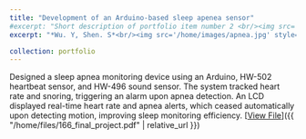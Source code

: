 ```yaml
---
title: "Development of an Arduino-based sleep apenea sensor"
#excerpt: "Short description of portfolio item number 2 <br/><img src='/images/500x300.png'>"
excerpt: "*Wu. Y, Shen. S*<br/><img src='/home/images/apnea.jpg' style='width:500px; height:auto;'><br/>Designed a sleep apnea monitoring device using an Arduino, HW-502 heartbeat sensor, and HW-496 sound sensor. The system tracked heart rate and snoring, triggering an alarm upon apnea detection. An LCD displayed real-time heart rate and apnea alerts, which ceased automatically upon detecting motion, improving sleep monitoring efficiency."

collection: portfolio
---
```


Designed a sleep apnea monitoring device using an Arduino, HW-502 heartbeat sensor, and HW-496 sound sensor. The system tracked heart rate and snoring, triggering an alarm upon apnea detection. An LCD displayed real-time heart rate and apnea alerts, which ceased automatically upon detecting motion, improving sleep monitoring efficiency.
[<u>View File</u>]({{ "/home/files/166_final_project.pdf" | relative_url }})